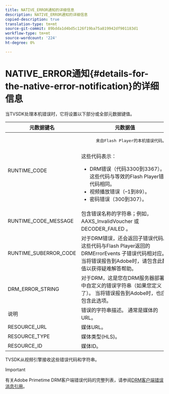 ```yaml
---
title: NATIVE_ERROR通知的详细信息
description: NATIVE_ERROR通知的详细信息
copied-description: true
translation-type: tm+mt
source-git-commit: 89bdda1d4bd5c126f19ba75a819942df901183d1
workflow-type: tm+mt
source-wordcount: '224'
ht-degree: 0%

---
```



# NATIVE_ERROR通知{#details-for-the-native-error-notification}的详细信息

当TVSDK处理本机错误时，它将设置以下部分或全部元数据键值。

<table id="table_86A21619515B435DBB65DC4DFBB64B29"> 
 <thead> 
  <tr> 
   <th colname="col1" class="entry"> 元数据键名 </th> 
   <th colname="col2" class="entry"> 元数据值 </th> 
  </tr> 
 </thead>
 <tbody> 
  <tr> 
   <td colname="col1"> <span class="codeph"> RUNTIME_CODE  </span> </td> 
   <td colname="col2"> 
    <pre>
      来自Flash Player的本机错误代码。 
    </pre> 这些代码表示： 
    <ul id="ul_330C626DE27B45A09E8851CC24768A07"> 
     <li id="li_0845A9BBB55545BDB49BD4F4802C0E54">DRM错误（代码3300到3367）。 这些代码与等效的Flash Player错误代码相同。 </li> 
     <li id="li_98A571480C154CF0AE1DC101FF0834C4">视频播放错误（–1到89）。 </li> 
     <li id="li_D7C19955DEF94DA88B822C8C57D6D2F4">密码错误（300到307）。 </li> 
    </ul> </td> 
  </tr> 
  <tr> 
   <td colname="col1"> <span class="codeph"> RUNTIME_CODE_MESSAGE  </span> </td> 
   <td colname="col2"> 包含错误名称的字符串；例如，<span class="codeph"> AAXS_InvalidVoucher </span>或<span class="codeph"> DECODER_FAILED </span>。 </td> 
  </tr> 
  <tr> 
   <td colname="col1"> <span class="codeph"> RUNTIME_SUBERROR_CODE  </span> </td> 
   <td colname="col2"> 对于DRM错误，还会返回子错误代码。 这些代码与Flash Player返回的<span class="codeph"> DRMErrorEvents </span>子错误代码相对应。 当将错误报告到Adobe时，请包含此数值以获得疑难解答帮助。 </td> 
  </tr> 
  <tr> 
   <td colname="col1"> <span class="codeph"> DRM_ERROR_STRING  </span> </td> 
   <td colname="col2"> 对于DRM，这是您在DRM服务器部署中自定义的错误字符串（如果您定义了）。 当将错误报告到Adobe时，也应包含此选项。 </td> 
  </tr> 
  <tr> 
   <td colname="col1"> <span class="codeph"> 说明  </span> </td> 
   <td colname="col2"> 错误的字符串描述。 通常是媒体的URL。 </td> 
  </tr> 
  <tr> 
   <td colname="col1"> <span class="codeph"> RESOURCE_URL  </span> </td> 
   <td colname="col2"> 媒体URL。 </td> 
  </tr> 
  <tr> 
   <td colname="col1"> <span class="codeph"> RESOURCE_TYPE  </span> </td> 
   <td colname="col2"> 媒体类型(HLS)。 </td> 
  </tr> 
  <tr> 
   <td colname="col1"> <span class="codeph"> RESOURCE_ID  </span> </td> 
   <td colname="col2"> 媒体ID。 </td> 
  </tr> 
 </tbody> 
</table>

TVSDK从视频引擎接收这些错误代码和字符串。

>[!IMPORTANT]
>
>有关Adobe Primetime DRM客户端错误代码的完整列表，请参阅[DRM客户端错误消息引用](https://helpx.adobe.com/content/dam/help/en/primetime/drm/drm_client_error_message_reference.pdf)。